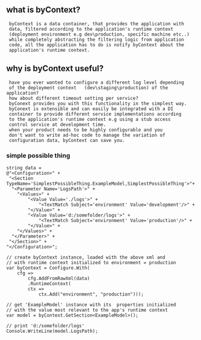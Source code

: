 ## what is byContext?
     byContext is a data container, that provides the application with 
	 data, filtered according to the application's runtime context 
	 (deployment environment e.g dev\production, specific machine etc..) 
	 while completely abstracting the filtering logic from application 
	 code, all the application has to do is notify byContext about the 
	 application's runtime context.
 
## why is byContext useful?
     have you ever wanted to configure a different log level depending
	 of the deployment context 	 (dev\staging\production) of the application? 
     how about different timeout setting per service?
	 byConext provides you with this functionality in the simplest way.
     byConext is extensible and can easily be integrated with a DI 
	 container to provide different service implementations according 
	 to the application's runtime context e.g using a stub access 
	 control service at development time.
     when your product needs to be highly configurable and you 
	 don't want to write ad-hoc code to manage the variation of 
	 configuration data, byContext can save you.

### simple possible thing

```
string data =
@"<Configuration>" +
 "<Section TypeName='SimplestPossibleThing.ExampleModel,SimplestPossibleThing'>"+
  "<Parameter Name='LogsPath'>" +
	"<Values>" +
		"<Value Value='./logs'>" +
			"<TextMatch Subject='environment' Value='development'/>" +
		"</Value>" +
		"<Value Value='d:/somefolder/logs'>" +
			"<TextMatch Subject='environment' Value='production'/>" +
		"</Value>" +
	"</Values>" +
  "</Parameter>" +
 "</Section>" +
"</Configuration>";

// create byContext instance, loaded with the above xml and 
// with runtime context initialized to environment = production
var byContext = Configure.With(
	cfg => 
		cfg.AddFromRawXml(data)
		.RuntimeContext(
		ctx => 
			ctx.Add("environment", "production")));

// get 'ExampleModel' instance with its  properties initialized 
// with the value most relevant to the app's runtime context
var model = byContext.GetSection<ExampleModel>();

// print 'd:/somefolder/logs'
Console.WriteLine(model.LogsPath);
```
